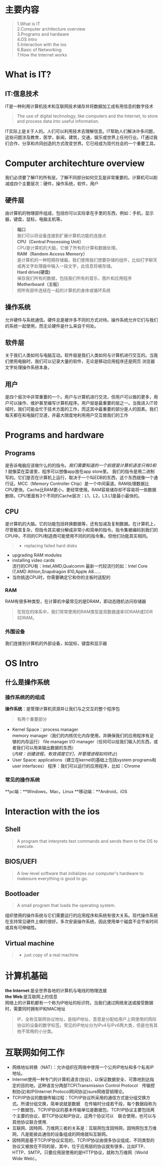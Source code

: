 
# 主要内容
> 1.What is IT  
2.Computer architecture overview  
3.Programs and hardware  
4.OS intro  
5.Interaction with the ios  
6.Basic of Networking  
7.How the Internet works  
# What is IT?
## IT:信息技术
IT是一种利用计算机技术和互联网技术储存并将数据加工成有用信息的数字技术
 >The use of digital technology, like computers and the Internet, to store and process data into useful information.   
 
IT实际上是关于人的。人们可以利用技术去理解信息。IT帮助人们解决许多问题，这些问题涉及教育，医学，新闻，建筑，交通，娱乐或世界上任何行业。IT通过我们合作、分享和共同创造的方式改变世界。它已经成为现代社会的一个重要工具。  
# Computer architechture overview
我们必须要了解IT的所有层，了解不同部分如何交互是非常重要的。计算机可以削减成四个主要层次：硬件，操作系统，软件，用户  
 ## 硬件层
   由计算机的物理部件组成，包括你可以实际拿在手里的东西，例如：手机，显示器，键盘，鼠标，电脑主机等。
   >**端口**  
   我们可以将设备连接到扩展计算机功能的连接点  
   **CPU（Central Processing Unit）**  
   CPU是计算机的大脑，它做了所有的计算和数据处理。  
   **RAM（Random Access Memory）**   
   是计算机的一种短期存储器。我们使用我们想要存储的组件，比如打字聊天或再文字处理器中输入一段文字，此信息将被存储。  
   **Hard drive(硬盘)**  
   保存我们所有的数据，包括我们所有的音乐，图片和应用程序  
   **Motherboard（主板）**  
   把所有部件连结在一起的计算机的身体或循环系统  
  
  ## 操作系统
   允许硬件与系统通信。硬件总是被许多不同的方式对待。操作系统允许它们与我们的系统一起使用，而无论硬件是什么来自于何处。
  ## 软件层
   关于我们人类如何与电脑互动。软件层是我们人类如何与计算机进行交互的。当我们使用电脑时，我们可以记录大量的软件，无论是移动应用程序还是网页  浏览器文字处理操作系统本身。
  ## 用户
   是四个层次中非常重要的一个。用户与计算机进行交流，但用户可以做的更多，用户可以操作、维护甚至编写计算机程序。用户层是最重要的层之一。当我进入IT领域时，我们可能会忙于技术方面的工作，而这其中最重要的部分是人的因素。我们每天都在和电脑打交道，并最大限度地利用用户交互做我们的工作  
   # Programs and hardware
## Programs
是告诉电脑应该做什么的的指令。*我们需要知道的一个前提是计算机语言只有0和1*  就像菜在菜谱里，程序可以想像app放在app store里。
我们的指令是用二进制写的。它们是否在计算机上运行，取决于一个叫EDB的东西，这个东西就像一个通行证。MCC（Memory Controller Chip）是一个中间渠道。RAM处理数据比CPU更快。Cache比RAM更小，更经常使用。RAM容易储存却不容易将一些数据删除。CPU里面有3个不同的Cache层次：L1，L2，L3.L1是最小最快的。
## CPU
是计算机的大脑。它的功能包括转换数据等，还有加减及复制数据。在计算机上，尽管极其复杂，但指令其实被分解成非常小和简单的指令。指令集被编码到我们的CPU中。不同的CPU制造商可能使用不同的的指令集。但他们功能其实相同。  
> * replacing failed hard disks  
* upgrading RAM modules  
* installing video cards  
流行的CPU有：Intel,AMD,Qualcomm 最新一代较流行的如：Intel Core I7,AMD Athlon,Snapdragon 810,Apple A8......  
* 当你挑选CPU时，你需要确定它和你的主板时适配的
### RAM
RAM有很多种类型，在计算机中最常见的是DRAM，即动态随机访问存储器
> 在现在的体系中，我们常常使用的RAM类型是双数据速率SDRAM或DDR SDRAM。
### 外围设备
我们连接到计算机的外部设备，如鼠标，键盘和显示器  
# OS Intro
## 什么是操作系统
### 操作系统的的组成
**操作系统**：是管理计算机资源并让我们与之交互的整个程序包
>有两个重要部分  
* Kernel Space：process manager  
           memory manager（我们的内核优化内存使用，并确保我们的应用程序有足够的内存运行）
           file manager
           I/O manager（任何可以给我们输入的东西，或者我们可以用来输出数据的东西）  
    (*内核：创建进程，有效调度它们，并管理进程如何终止*)
* User Space: applications（建立在kernel的基础上包括system programs和user interfaces）
         程序：我们可以运行的应用程序，比如：Chrome
### 常见的操作系统
**pc端：**Windows，Mac，Linux
**移动端：**Android，iOS  
# Interaction with the ios
## Shell
> A program that interprets text commands and sends them to the OS to execute.  

## BIOS/UEFI
> A low-level software that initializes our computer's hardware to makesure everything is good to go.
## Bootloader
> A small program that loads the operating system.

组织使用的操作系统与它们需要运行的应用程序和系统有很大关系。现代操作系统在支持常见硬件上做的很好。多次安装操作系统，因此使用单个磁盘不会节省时间或具有可伸缩性。
## Virtual machine
> * just copy of a real machine  
# 计算机基础
**the Internet**:是全世界各地的计算机与电线的物理连接  
**the Web**:是互联网上的信息  
网络上的计算机都有一个称为IP地址的标识符。当我们通过网络发送或接受数据时，需要同时拥有IP和MAC地址  
> IP，全称互联网协议地址，是指IP地址，意思是分配给用户上网使用的网际协议的设备的数字标签。常见的IP地址分为IPv4与IPv6两大类，但是也有其他不常用的小分类。
# 互联网如何工作
* 网络地址转换（NAT）：允许组织在网络中使用一个公共IP地址和多个私有IP地址。  
* Internet使用一种专门的计算机语言(协议)，以保证数据安全、可靠地到达指定的目的地，这种语言分两部TCP(Transmission Control Protocol　传输控制协议)和IP(Internet Protocol网间协议)sure网络营销理论。  
* TCP/IP协议的数据传输过程：TCP/IP协议所采用的通信方式是分组交换方式。所谓分组交换，简单说就是数据　在传输时分成若干段，每个数据段称为一个数据包，TCP/IP协议的基本传输单位是数据包，TCP/IP协议主要包括两个主要的协议，即TCP协议和IP协议，这两个协议可以　联合使用，也可以与其他协议联合使用.  
* 互联网、因特网、万维网三者的关系是：互联网包含因特网，因特网包含万维网，凡是能彼此通信的设备组成的网络就叫互联网。  
* 因特网是基于TCP/IP协议实现的，TCP/IP协议由很多协议组成，不同类型的协议又被放在不同的层，其中，位于应用层的协议就有很多，比如FTP、HTTP、SMTP。只要应用层使用的是HTTP协议，就称为万维网（World Wide Web）。


